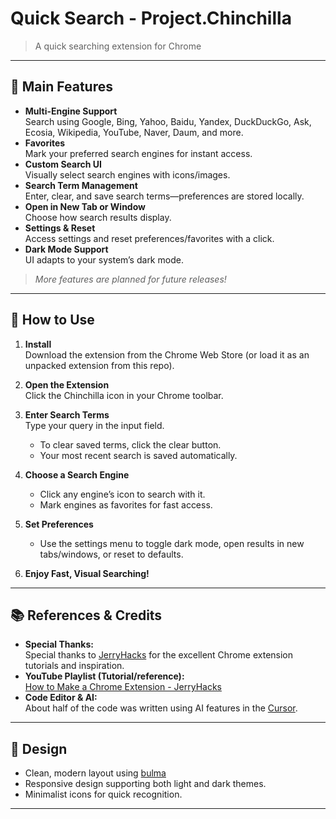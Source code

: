 # Quick Search - Project.Chinchilla

> A quick searching extension for Chrome

---

## 🌟 Main Features

- **Multi-Engine Support**  
  Search using Google, Bing, Yahoo, Baidu, Yandex, DuckDuckGo, Ask, Ecosia, Wikipedia, YouTube, Naver, Daum, and more.
- **Favorites**  
  Mark your preferred search engines for instant access.
- **Custom Search UI**  
  Visually select search engines with icons/images.
- **Search Term Management**  
  Enter, clear, and save search terms—preferences are stored locally.
- **Open in New Tab or Window**  
  Choose how search results display.
- **Settings & Reset**  
  Access settings and reset preferences/favorites with a click.
- **Dark Mode Support**  
  UI adapts to your system’s dark mode.

> _More features are planned for future releases!_

---

## 🚀 How to Use

1. **Install**  
   Download the extension from the Chrome Web Store (or load it as an unpacked extension from this repo).

2. **Open the Extension**  
   Click the Chinchilla icon in your Chrome toolbar.

3. **Enter Search Terms**  
   Type your query in the input field.  
   - To clear saved terms, click the clear button.
   - Your most recent search is saved automatically.

4. **Choose a Search Engine**  
   - Click any engine’s icon to search with it.
   - Mark engines as favorites for fast access.

5. **Set Preferences**  
   - Use the settings menu to toggle dark mode, open results in new tabs/windows, or reset to defaults.

6. **Enjoy Fast, Visual Searching!**

---

## 📚 References & Credits

- **Special Thanks:**  
  Special thanks to [JerryHacks](https://www.youtube.com/@jerryhacks) for the excellent Chrome extension tutorials and inspiration.
- **YouTube Playlist (Tutorial/reference):**  
  [How to Make a Chrome Extension - JerryHacks](https://www.youtube.com/playlist?list=PLVrGZCP4x3PRHKbq-gDrSygGHbU4X9pTR)
- **Code Editor & AI:**  
  About half of the code was written using AI features in the [Cursor](https://www.cursor.so/).

---

## 🎨 Design

- Clean, modern layout using [bulma](https://bulma.io/)
- Responsive design supporting both light and dark themes.
- Minimalist icons for quick recognition.

---
